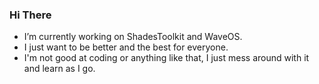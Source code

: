 ### Hi There
<!--
**khuza08/khuza08** is a ✨ _special_ ✨ repository because its `README.md` (this file) appears on your GitHub profile.

Here are some ideas to get you started:-->

- I’m currently working on ShadesToolkit and WaveOS.
- I just want to be better and the best for everyone.
- I'm not good at coding or anything like that, I just mess around with it and learn as I go.
